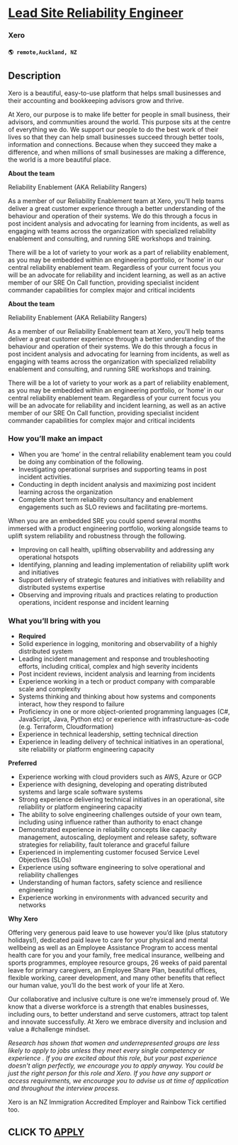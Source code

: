 # [Lead Site Reliability Engineer](https://www.remotewlb.com/apply/lead-site-reliability-engineer-119754)  
### Xero  
#### `🌎 remote,Auckland, NZ`  

## Description

Xero is a beautiful, easy-to-use platform that helps small businesses and their accounting and bookkeeping advisors grow and thrive.

  

At Xero, our purpose is to make life better for people in small business, their advisors, and communities around the world. This purpose sits at the centre of everything we do. We support our people to do the best work of their lives so that they can help small businesses succeed through better tools, information and connections. Because when they succeed they make a difference, and when millions of small businesses are making a difference, the world is a more beautiful place.

  

 **About the team**

  

Reliability Enablement (AKA Reliability Rangers)

  

As a member of our Reliability Enablement team at Xero, you’ll help teams deliver a great customer experience through a better understanding of the behaviour and operation of their systems. We do this through a focus in post incident analysis and advocating for learning from incidents, as well as engaging with teams across the organization with specialized reliability enablement and consulting, and running SRE workshops and training.

  

There will be a lot of variety to your work as a part of reliability enablement, as you may be embedded within an engineering portfolio, or ‘home’ in our central reliability enablement team. Regardless of your current focus you will be an advocate for reliability and incident learning, as well as an active member of our SRE On Call function, providing specialist incident commander capabilities for complex major and critical incidents

  

 **About the team**

  

Reliability Enablement (AKA Reliability Rangers)

  

As a member of our Reliability Enablement team at Xero, you’ll help teams deliver a great customer experience through a better understanding of the behaviour and operation of their systems. We do this through a focus in post incident analysis and advocating for learning from incidents, as well as engaging with teams across the organization with specialized reliability enablement and consulting, and running SRE workshops and training.

  

There will be a lot of variety to your work as a part of reliability enablement, as you may be embedded within an engineering portfolio, or ‘home’ in our central reliability enablement team. Regardless of your current focus you will be an advocate for reliability and incident learning, as well as an active member of our SRE On Call function, providing specialist incident commander capabilities for complex major and critical incidents

  

### How you’ll make an impact

* When you are ‘home’ in the central reliability enablement team you could be doing any combination of the following.
* Investigating operational surprises and supporting teams in post incident activities.
* Conducting in depth incident analysis and maximizing post incident learning across the organization
* Complete short term reliability consultancy and enablement engagements such as SLO reviews and facilitating pre-mortems. 

  

When you are an embedded SRE you could spend several months immersed with a product engineering portfolio, working alongside teams to uplift system reliability and robustness through the following.

* Improving on call health, uplifting observability and addressing any operational hotspots
* Identifying, planning and leading implementation of reliability uplift work and initiatives
* Support delivery of strategic features and initiatives with reliability and distributed systems expertise
* Observing and improving rituals and practices relating to production operations, incident response and incident learning

  

###  What you’ll bring with you

*  **Required**
* Solid experience in logging, monitoring and observability of a highly distributed system
* Leading incident management and response and troubleshooting efforts, including critical, complex and high severity incidents 
* Post incident reviews, incident analysis and learning from incidents
* Experience working in a tech or product company with comparable scale and complexity
* Systems thinking and thinking about how systems and components interact, how they respond to failure
* Proficiency in one or more object-oriented programming languages (C#, JavaScript, Java, Python etc) or experience with infrastructure-as-code (e.g. Terraform, Cloudformation)
* Experience in technical leadership, setting technical direction
* Experience in leading delivery of technical initiatives in an operational, site reliability or platform engineering capacity

  

 **Preferred**

* Experience working with cloud providers such as AWS, Azure or GCP
* Experience with designing, developing and operating distributed systems and large scale software systems
* Strong experience delivering technical initiatives in an operational, site reliability or platform engineering capacity
* The ability to solve engineering challenges outside of your own team, including using influence rather than authority to enact change
* Demonstrated experience in reliability concepts like capacity management, autoscaling, deployment and release safety, software strategies for reliability, fault tolerance and graceful failure
* Experienced in implementing customer focused Service Level Objectives (SLOs)
* Experience using software engineering to solve operational and reliability challenges
* Understanding of human factors, safety science and resilience engineering
* Experience working in environments with advanced security and networks

  

 **Why Xero**

Offering very generous paid leave to use however you’d like (plus statutory holidays!), dedicated paid leave to care for your physical and mental wellbeing as well as an Employee Assistance Program to access mental health care for you and your family, free medical insurance, wellbeing and sports programmes, employee resource groups, 26 weeks of paid parental leave for primary caregivers, an Employee Share Plan, beautiful offices, flexible working, career development, and many other benefits that reflect our human value, you’ll do the best work of your life at Xero.

  

Our collaborative and inclusive culture is one we’re immensely proud of. We know that a diverse workforce is a strength that enables businesses, including ours, to better understand and serve customers, attract top talent and innovate successfully. At Xero we embrace diversity and inclusion and value a #challenge mindset.

  

_Research has shown that women and underrepresented groups are less likely to apply to jobs unless they meet every single competency or experience . If you are excited about this role, but your past experience doesn't align perfectly, we encourage you to apply anyway. You could be just the right person for this role and Xero. If you have any support or access requirements, we encourage you to advise us at time of application and throughout the interview process._

  

Xero is an NZ Immigration Accredited Employer and Rainbow Tick certified too.

  
## CLICK TO [APPLY](https://www.remotewlb.com/apply/lead-site-reliability-engineer-119754)

